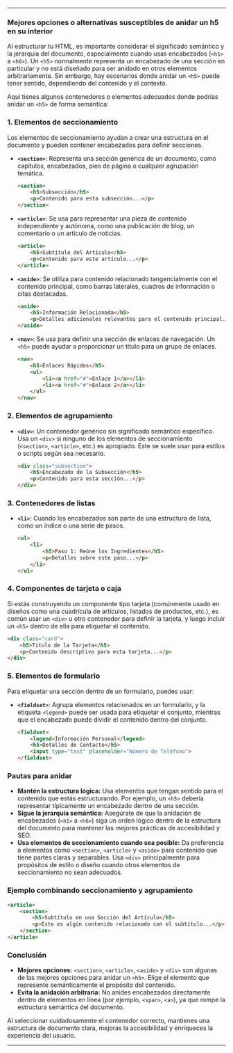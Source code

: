 
---

### Mejores opciones o alternativas susceptibles de anidar un h5 en su interior

Al estructurar tu HTML, es importante considerar el significado semántico y la jerarquía del documento, especialmente cuando usas encabezados (`<h1>` a `<h6>`). Un `<h5>` normalmente representa un encabezado de una sección en particular y no está diseñado para ser anidado en otros elementos arbitrariamente. Sin embargo, hay escenarios donde anidar un `<h5>` puede tener sentido, dependiendo del contenido y el contexto.

Aquí tienes algunos contenedores o elementos adecuados donde podrías anidar un `<h5>` de forma semántica:

### 1. **Elementos de seccionamiento**
Los elementos de seccionamiento ayudan a crear una estructura en el documento y pueden contener encabezados para definir secciones.

- **`<section>`**: Representa una sección genérica de un documento, como capítulos, encabezados, pies de página o cualquier agrupación temática.
  ```html
  <section>
      <h5>Subsección</h5>
      <p>Contenido para esta subsección...</p>
  </section>
  ```
- **`<article>`**: Se usa para representar una pieza de contenido independiente y autónoma, como una publicación de blog, un comentario o un artículo de noticias.
  ```html
  <article>
      <h5>Subtítulo del Artículo</h5>
      <p>Contenido para este artículo...</p>
  </article>
  ```
- **`<aside>`**: Se utiliza para contenido relacionado tangencialmente con el contenido principal, como barras laterales, cuadros de información o citas destacadas.
  ```html
  <aside>
      <h5>Información Relacionada</h5>
      <p>Detalles adicionales relevantes para el contenido principal...</p>
  </aside>
  ```
- **`<nav>`**: Se usa para definir una sección de enlaces de navegación. Un `<h5>` puede ayudar a proporcionar un título para un grupo de enlaces.
  ```html
  <nav>
      <h5>Enlaces Rápidos</h5>
      <ul>
          <li><a href="#">Enlace 1</a></li>
          <li><a href="#">Enlace 2</a></li>
      </ul>
  </nav>
  ```

### 2. **Elementos de agrupamiento**
- **`<div>`**: Un contenedor genérico sin significado semántico específico. Usa un `<div>` si ninguno de los elementos de seccionamiento (`<section>`, `<article>`, etc.) es apropiado. Este se suele usar para estilos o scripts según sea necesario.
  ```html
  <div class="subsection">
      <h5>Encabezado de la Subsección</h5>
      <p>Contenido para esta sección...</p>
  </div>
  ```

### 3. **Contenedores de listas**
- **`<li>`**: Cuando los encabezados son parte de una estructura de lista, como un índice o una serie de pasos.
  ```html
  <ul>
      <li>
          <h5>Paso 1: Reúne los Ingredientes</h5>
          <p>Detalles sobre este paso...</p>
      </li>
  </ul>
  ```

### 4. **Componentes de tarjeta o caja**
Si estás construyendo un componente tipo tarjeta (comúnmente usado en diseños como una cuadrícula de artículos, listados de productos, etc.), es común usar un `<div>` u otro contenedor para definir la tarjeta, y luego incluir un `<h5>` dentro de ella para etiquetar el contenido.

```html
<div class="card">
    <h5>Título de la Tarjeta</h5>
    <p>Contenido descriptivo para esta tarjeta...</p>
</div>
```

### 5. **Elementos de formulario**
Para etiquetar una sección dentro de un formulario, puedes usar:
- **`<fieldset>`**: Agrupa elementos relacionados en un formulario, y la etiqueta `<legend>` puede ser usada para etiquetar el conjunto, mientras que el encabezado puede dividir el contenido dentro del conjunto.
  ```html
  <fieldset>
      <legend>Información Personal</legend>
      <h5>Detalles de Contacto</h5>
      <input type="text" placeholder="Número de Teléfono">
  </fieldset>
  ```

### Pautas para anidar
- **Mantén la estructura lógica:** Usa elementos que tengan sentido para el contenido que estás estructurando. Por ejemplo, un `<h5>` debería representar típicamente un encabezado dentro de una sección.
- **Sigue la jerarquía semántica:** Asegúrate de que la anidación de encabezados (`<h1>` a `<h6>`) siga un orden lógico dentro de la estructura del documento para mantener las mejores prácticas de accesibilidad y SEO.
- **Usa elementos de seccionamiento cuando sea posible:** Da preferencia a elementos como `<section>`, `<article>` y `<aside>` para contenido que tiene partes claras y separables. Usa `<div>` principalmente para propósitos de estilo o diseño cuando otros elementos de seccionamiento no sean adecuados.

### Ejemplo combinando seccionamiento y agrupamiento
```html
<article>
    <section>
        <h5>Subtítulo en una Sección del Artículo</h5>
        <p>Este es algún contenido relacionado con el subtítulo...</p>
    </section>
</article>
```

### Conclusión
- **Mejores opciones:** `<section>`, `<article>`, `<aside>` y `<div>` son algunas de las mejores opciones para anidar un `<h5>`. Elige el elemento que represente semánticamente el propósito del contenido.
- **Evita la anidación arbitraria:** No anides encabezados directamente dentro de elementos en línea (por ejemplo, `<span>`, `<a>`), ya que rompe la estructura semántica del documento.

Al seleccionar cuidadosamente el contenedor correcto, mantienes una estructura de documento clara, mejoras la accesibilidad y enriqueces la experiencia del usuario.

--- 
